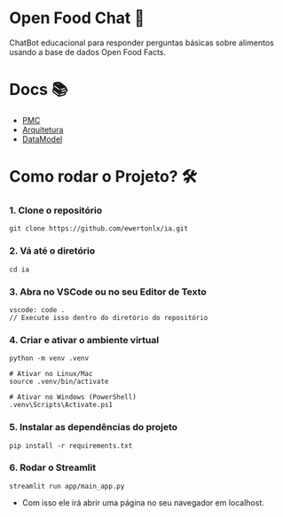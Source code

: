 # Open Food Chat 🍔
ChatBot educacional para responder perguntas básicas sobre alimentos usando a base de dados Open Food Facts.

# Docs 📚

- [PMC](./docs/pmc.md)
- [Arquitetura](./docs/architeture.md)
- [DataModel](./docs/datamodel.md)

# 
# Como rodar o Projeto? 🛠️

### 1. Clone o repositório
```
git clone https://github.com/ewertonlx/ia.git
```
### 2. Vá até o diretório
```
cd ia
```
### 3. Abra no VSCode ou no seu Editor de Texto
```
vscode: code .
// Execute isso dentro do diretório do repositório
```
### 4. Criar e ativar o ambiente virtual
```
python -m venv .venv

# Ativar no Linux/Mac
source .venv/bin/activate

# Ativar no Windows (PowerShell)
.venv\Scripts\Activate.ps1
```
### 5. Instalar as dependências do projeto
```
pip install -r requirements.txt
```

### 6. Rodar o Streamlit
```
streamlit run app/main_app.py
```

- Com isso ele irá abrir uma página no seu navegador em localhost.

##